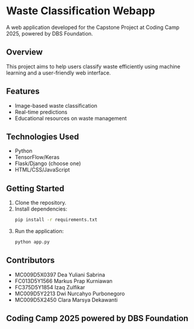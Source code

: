# Waste Classification Webapp

A web application developed for the Capstone Project at Coding Camp 2025, powered by DBS Foundation.

## Overview

This project aims to help users classify waste efficiently using machine learning and a user-friendly web interface.

## Features

- Image-based waste classification
- Real-time predictions
- Educational resources on waste management

## Technologies Used

- Python
- TensorFlow/Keras
- Flask/Django (choose one)
- HTML/CSS/JavaScript

## Getting Started

1. Clone the repository.
2. Install dependencies:  
    ```bash
    pip install -r requirements.txt
    ```
3. Run the application:  
    ```bash
    python app.py
    ```

## Contributors

- MC009D5X0397 Dea Yuliani Sabrina
- FC013D5Y1566 Markus Prap Kurniawan
- FC375D5Y1854 Izaq Zulfikar
- MC009D5Y2213 Dwi Nurcahyo Purbonegoro
- MC009D5X2450 Clara Marsya Dekawanti

## Coding Camp 2025 powered by DBS Foundation